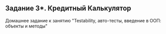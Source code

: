 ## Задание 3*. Кредитный Калькулятор
Домашнее задание к занятию "Testability, авто-тесты, введение в ООП: объекты и методы"